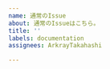 ```yaml
---
name: 通常のIssue
about: 通常のIssueはこちら。
title: ''
labels: documentation
assignees: ArkrayTakahashi

---
```



